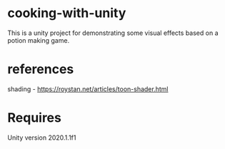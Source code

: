 # cooking-with-unity

This is a unity project for demonstrating some visual effects based on a potion making game. 


# references
shading - https://roystan.net/articles/toon-shader.html

# Requires
Unity version 2020.1.1f1
